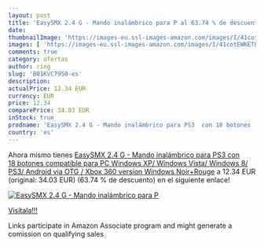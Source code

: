 ```yaml
---
layout: post
title: 'EasySMX 2.4 G - Mando inalámbrico para P al 63.74 % de descuento'
date: 
thumbnailImage: 'https://images-eu.ssl-images-amazon.com/images/I/41cotEWKETL._SL200_.jpg'
images: [ 'https://images-eu.ssl-images-amazon.com/images/I/41cotEWKETL._SL200_.jpg' ]
comments: true
category: ofertas
author: ring
slug: 'B01KVC7950-es'
description:
actualPrice: 12.34 EUR
currency: EUR
price: 12.34
comparePrice: 34.03 EUR
inStock: true
prodname: 'EasySMX 2.4 G - Mando inalámbrico para PS3  con 18 botones  compatible para PC Windows XP/ Windows Vista/ Windows 8/ PS3/ Android  via OTG / Xbox 360 version Windows Noir+Rouge'
country: 'es'
---
```


Ahora mismo tienes [EasySMX 2.4 G - Mando inalámbrico para PS3  con 18 botones  compatible para PC Windows XP/ Windows Vista/ Windows 8/ PS3/ Android  via OTG / Xbox 360 version Windows Noir+Rouge](https://www.amazon.es/dp/B01KVC7950/?tag=tolees-21) a 12.34 EUR (original: 34.03 EUR) (63.74 %  de descuento) en el siguiente enlace!

[![EasySMX 2.4 G - Mando inalámbrico para P](https://images-eu.ssl-images-amazon.com/images/I/41cotEWKETL._SL200_.jpg)](https://www.amazon.es/dp/B01KVC7950/?tag=tolees-21)

[Visítala!!!](https://www.amazon.es/dp/B01KVC7950/?tag=tolees-21)

Links participate in Amazon Associate program and might generate a comission on qualifying sales
